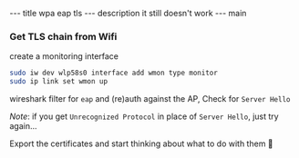 --- title
wpa eap tls
--- description
it still doesn't work
--- main

### Get TLS chain from Wifi

create a monitoring interface

```bash
sudo iw dev wlp58s0 interface add wmon type monitor
sudo ip link set wmon up
```

wireshark filter for `eap` and (re)auth against the AP,
Check for `Server Hello`

_Note_: if you get `Unrecognized Protocol` in place of `Server Hello`,
just try again...

Export the certificates and start thinking about what to do with them :shrug:
